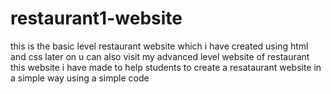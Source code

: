 # restaurant1-website
this is the basic level restaurant website which i have created using html and css later on u can also visit my advanced level website of restaurant this website i have made to help students to create a resataurant website in a simple way using a simple code 
